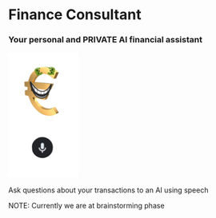 # Finance Consultant
### Your personal and PRIVATE AI financial assistant
<img src="media/Finance_consultant_logo.png" height="250">

Ask questions about your transactions to an AI using speech

NOTE: Currently we are at brainstorming phase